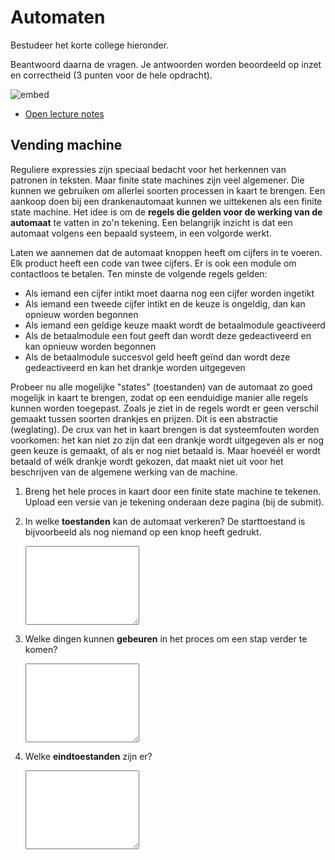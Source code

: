 # Automaten

Bestudeer het korte college hieronder.

Beantwoord daarna de vragen. Je antwoorden worden beoordeeld op inzet en correctheid (3 punten voor de hele opdracht).

![embed](https://www.youtube.com/embed/iixnLh55wp0)

- [Open lecture notes](https://v4.software-carpentry.org/regexp/mechanics.html)

## Vending machine

Reguliere expressies zijn speciaal bedacht voor het herkennen van patronen in teksten. Maar finite state machines zijn veel algemener. Die kunnen we gebruiken om allerlei soorten processen in kaart te brengen. Een aankoop doen bij een drankenautomaat kunnen we uittekenen als een finite state machine. Het idee is om de **regels die gelden voor de werking van de automaat** te vatten in zo'n tekening. Een belangrijk inzicht is dat een automaat volgens een bepaald systeem, in een volgorde werkt.

Laten we aannemen dat de automaat knoppen heeft om cijfers in te voeren. Elk product heeft een code van twee cijfers. Er is ook een module om contactloos te betalen. Ten minste de volgende regels gelden:

- Als iemand een cijfer intikt moet daarna nog een cijfer worden ingetikt
- Als iemand een tweede cijfer intikt en de keuze is ongeldig, dan kan opnieuw worden begonnen
- Als iemand een geldige keuze maakt wordt de betaalmodule geactiveerd
- Als de betaalmodule een fout geeft dan wordt deze gedeactiveerd en kan opnieuw worden begonnen
- Als de betaalmodule succesvol geld heeft geïnd dan wordt deze gedeactiveerd en kan het drankje worden uitgegeven

Probeer nu alle mogelijke "states" (toestanden) van de automaat zo goed mogelijk in kaart te brengen, zodat op een eenduidige manier alle regels kunnen worden toegepast. Zoals je ziet in de regels wordt er geen verschil gemaakt tussen soorten drankjes en prijzen. Dit is een abstractie (weglating). De crux van het in kaart brengen is dat systeemfouten worden voorkomen: het kan niet zo zijn dat een drankje wordt uitgegeven als er nog geen keuze is gemaakt, of als er nog niet betaald is. Maar hoevéél er wordt betaald of wélk drankje wordt gekozen, dat maakt niet uit voor het beschrijven van de algemene werking van de machine.

1.  Breng het hele proces in kaart door een finite state machine te tekenen. Upload een versie van je tekening onderaan deze pagina (bij de submit).

2.  In welke **toestanden** kan de automaat verkeren? De starttoestand is bijvoorbeeld als nog niemand op een knop heeft gedrukt.

    <textarea name="form[q1]" rows="8" required></textarea>

3.  Welke dingen kunnen **gebeuren** in het proces om een stap verder te komen?

    <textarea name="form[q2]" rows="8" required></textarea>

4.  Welke **eindtoestanden** zijn er?

    <textarea name="form[q3]" rows="8" required></textarea>
